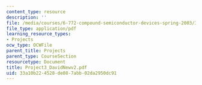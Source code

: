 ```yaml
---
content_type: resource
description: ''
file: /media/courses/6-772-compound-semiconductor-devices-spring-2003/33a10b224528de087abb02da2950dc91_Project3_DavidNewv2.pdf
file_type: application/pdf
learning_resource_types:
- Projects
ocw_type: OCWFile
parent_title: Projects
parent_type: CourseSection
resourcetype: Document
title: Project3_DavidNewv2.pdf
uid: 33a10b22-4528-de08-7abb-02da2950dc91
---
```

